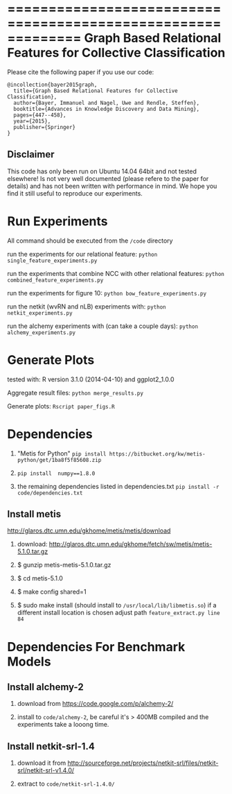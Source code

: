 =============================================================
Graph Based Relational Features for Collective Classification
=============================================================

Please cite the following paper if you use our code:

```
@incollection{bayer2015graph,
  title={Graph Based Relational Features for Collective Classification},
  author={Bayer, Immanuel and Nagel, Uwe and Rendle, Steffen},
  booktitle={Advances in Knowledge Discovery and Data Mining},
  pages={447--458},
  year={2015},
  publisher={Springer}
}
```

Disclaimer
---------
This code has only been run on Ubuntu 14.04 64bit and not tested elsewhere!
Is not very well documented (please refere to the paper for details) and has
not been written with performance in mind. We hope you find it still useful
to reproduce our experiments.


Run Experiments
===============
All command should be executed from the ``/code`` directory

run the experiments for our relational feature:
``python single_feature_experiments.py``

run the experiments that combine NCC with other relational features:
``python combined_feature_experiments.py``

run the experiments for figure 10:
``python bow_feature_experiments.py``

run the netkit (wvRN and nLB) experiments with:
``python netkit_experiments.py``

run the alchemy experiments with (can take a couple days):
``python alchemy_experiments.py``


Generate Plots
==============
tested with: R version 3.1.0 (2014-04-10) and ggplot2_1.0.0

Aggregate result files:
``python merge_results.py``

Generate plots:
``Rscript paper_figs.R``

Dependencies
============
1) "Metis for Python" ``pip install https://bitbucket.org/kw/metis-python/get/1ba8f5f85608.zip``

2) ``pip install  numpy==1.8.0``

3) the remaining dependencies listed in dependencies.txt
``pip install -r code/dependencies.txt``

Install metis
-------------
http://glaros.dtc.umn.edu/gkhome/metis/metis/download

1) download: http://glaros.dtc.umn.edu/gkhome/fetch/sw/metis/metis-5.1.0.tar.gz

2) $ gunzip metis-metis-5.1.0.tar.gz

3) $ cd metis-5.1.0

4) $ make config shared=1

5) $ sudo make install (should install to ``/usr/local/lib/libmetis.so``)
if a different install location is chosen adjust path ``feature_extract.py line 84``

Dependencies For Benchmark Models
=================================

Install alchemy-2
-----------------
1) download from https://code.google.com/p/alchemy-2/

2) install to ``code/alchemy-2``, be careful it's > 400MB compiled and the
experiments take a looong time.


Install netkit-srl-1.4
----------------------
1) download it from http://sourceforge.net/projects/netkit-srl/files/netkit-srl/netkit-srl-v1.4.0/

2) extract to ``code/netkit-srl-1.4.0/``
